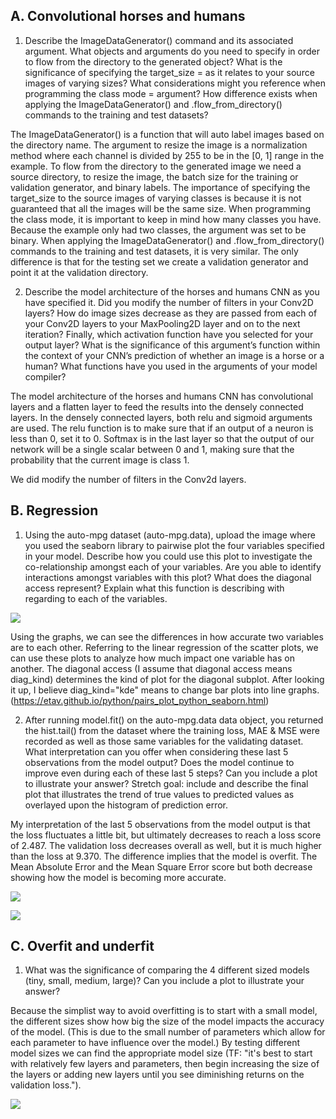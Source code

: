 ## A. Convolutional horses and humans
1. Describe the ImageDataGenerator() command and its associated argument. 
What objects and arguments do you need to specify in order to flow from the directory to
the generated object? What is the significance of specifying the target_size = as it
relates to your source images of varying sizes? What considerations might you
reference when programming the class mode = argument? How difference exists
when applying the ImageDataGenerator() and .flow_from_directory() commands
to the training and test datasets?

The ImageDataGenerator() is a function that will auto label images based on the directory name. The argument to resize the image is a normalization method where each channel is divided by 255 to be in the [0, 1] range in the example. To flow from the directory to the generated image we need a source directory, to resize the image, the batch size for the training or validation generator, and binary labels. The importance of specifying the target_size to the source images of varying classes is because it is not guaranteed that all the images will be the same size. When programming the class mode, it is important to keep in mind how many classes you have. Because the example only had two classes, the argument was set to be binary. When applying the ImageDataGenerator() and .flow_from_directory() commands to the training and test datasets, it is very similar. The only difference is that for the testing set we create a validation generator and point it at the validation directory. 


2. Describe the model architecture of the horses and humans CNN as you have
specified it. Did you modify the number of filters in your Conv2D layers? 
How do
image sizes decrease as they are passed from each of your Conv2D layers to your
MaxPooling2D layer and on to the next iteration? Finally, which activation function
have you selected for your output layer? What is the significance of this argument’s
function within the context of your CNN’s prediction of whether an image is a horse
or a human? What functions have you used in the arguments of your model
compiler?

The model architecture of the horses and humans CNN has convolutional layers and a flatten layer to feed the results into the densely connected layers. In the densely connected layers, both relu and sigmoid arguments are used. The relu function is to make sure that if an output of a neuron is less than 0, set it to 0. Softmax is in the last layer so that the output of our network will be a single scalar between 0 and 1, making sure that the probability that the current image is class 1. 

We did modify the number of filters in the Conv2d layers. 


## B. Regression
1. Using the auto-mpg dataset (auto-mpg.data), upload the image where you used the
seaborn library to pairwise plot the four variables specified in your model. Describe
how you could use this plot to investigate the co-relationship amongst each of your
variables. Are you able to identify interactions amongst variables with this plot?
What does the diagonal access represent? Explain what this function is describing
with regarding to each of the variables.

![](https://user-images.githubusercontent.com/67920289/87844096-b883b180-c887-11ea-96dd-89ebd59daa79.png)

Using the graphs, we can see the differences in how accurate two variables are to each other. Referring to the linear regression of the scatter plots, we can use these plots to analyze how much impact one variable has on another. The diagonal access (I assume that diagonal access means diag_kind) determines the kind of plot for the diagonal subplot. After looking it up, I believe diag_kind="kde" means to change bar plots into line graphs. (https://etav.github.io/python/pairs_plot_python_seaborn.html) 


2. After running model.fit() on the auto-mpg.data data object, you returned the
hist.tail() from the dataset where the training loss, MAE & MSE were recorded as
well as those same variables for the validating dataset. 
What interpretation can you
offer when considering these last 5 observations from the model output? Does the
model continue to improve even during each of these last 5 steps? Can you include
a plot to illustrate your answer? Stretch goal: include and describe the final plot that
illustrates the trend of true values to predicted values as overlayed upon the
histogram of prediction error. 

My interpretation of the last 5 observations from the model output is that the loss fluctuates a little bit, but ultimately decreases to reach a loss score of 2.487. The validation loss decreases overall as well, but it is much higher than the loss at 9.370. The difference implies that the model is overfit. The Mean Absolute Error and the Mean Square Error score but both decrease showing how the model is becoming more accurate. 

![](https://user-images.githubusercontent.com/67920289/87844752-7ca01a80-c88e-11ea-9e4d-33b8726f7aeb.png)

![](https://user-images.githubusercontent.com/67920289/87844759-94779e80-c88e-11ea-9dce-c605f5b05db3.png)


## C. Overfit and underfit
1. What was the significance of comparing the 4 different sized models (tiny, small,
medium, large)? Can you include a plot to illustrate your answer?

Because the simplist way to avoid overfitting is to start with a small model, the different sizes show how big the size of the model impacts the accuracy of the model. (This is due to the small number of parameters which allow for each parameter to have influence over the model.) By testing different model sizes we can find the appropriate model size (TF: "it's best to start with relatively few layers and parameters, then begin increasing the size of the layers or adding new layers until you see diminishing returns on the validation loss."). 

![](https://user-images.githubusercontent.com/67920289/87844815-3ac3a400-c88f-11ea-9689-425c26af7cfb.png)
